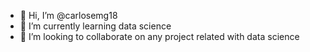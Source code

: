 - 👋 Hi, I’m @carlosemg18
- 🌱 I’m currently learning data science
- 💞️ I’m looking to collaborate on any project related with data science

<!---
carlosemg18/carlosemg18 is a ✨ special ✨ repository because its `README.md` (this file) appears on your GitHub profile.
You can click the Preview link to take a look at your changes.
--->
